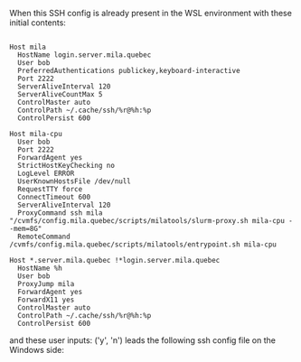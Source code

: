 When this SSH config is already present in the WSL environment with these initial contents:
```

Host mila
  HostName login.server.mila.quebec
  User bob
  PreferredAuthentications publickey,keyboard-interactive
  Port 2222
  ServerAliveInterval 120
  ServerAliveCountMax 5
  ControlMaster auto
  ControlPath ~/.cache/ssh/%r@%h:%p
  ControlPersist 600

Host mila-cpu
  User bob
  Port 2222
  ForwardAgent yes
  StrictHostKeyChecking no
  LogLevel ERROR
  UserKnownHostsFile /dev/null
  RequestTTY force
  ConnectTimeout 600
  ServerAliveInterval 120
  ProxyCommand ssh mila "/cvmfs/config.mila.quebec/scripts/milatools/slurm-proxy.sh mila-cpu --mem=8G"
  RemoteCommand /cvmfs/config.mila.quebec/scripts/milatools/entrypoint.sh mila-cpu

Host *.server.mila.quebec !*login.server.mila.quebec
  HostName %h
  User bob
  ProxyJump mila
  ForwardAgent yes
  ForwardX11 yes
  ControlMaster auto
  ControlPath ~/.cache/ssh/%r@%h:%p
  ControlPersist 600
```


and these user inputs: ('y', 'n')
leads the following ssh config file on the Windows side:

```

```